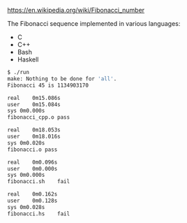 https://en.wikipedia.org/wiki/Fibonacci_number

The Fibonacci sequence implemented in various languages:
- C
- C++
- Bash
- Haskell

```bash
$ ./run 
make: Nothing to be done for 'all'.
Fibonacci 45 is 1134903170

real	0m15.086s
user	0m15.084s
sys	0m0.000s
fibonacci_cpp.o	pass

real	0m18.053s
user	0m18.016s
sys	0m0.020s
fibonacci.o	pass

real	0m0.096s
user	0m0.000s
sys	0m0.000s
fibonacci.sh	fail

real	0m0.162s
user	0m0.128s
sys	0m0.028s
fibonacci.hs	fail

```
